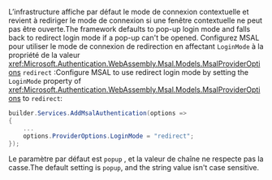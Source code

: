 <span data-ttu-id="0de44-101">L’infrastructure affiche par défaut le mode de connexion contextuelle et revient à rediriger le mode de connexion si une fenêtre contextuelle ne peut pas être ouverte.</span><span class="sxs-lookup"><span data-stu-id="0de44-101">The framework defaults to pop-up login mode and falls back to redirect login mode if a pop-up can't be opened.</span></span> <span data-ttu-id="0de44-102">Configurez MSAL pour utiliser le mode de connexion de redirection en affectant `LoginMode` à la propriété de la valeur <xref:Microsoft.Authentication.WebAssembly.Msal.Models.MsalProviderOptions> `redirect` :</span><span class="sxs-lookup"><span data-stu-id="0de44-102">Configure MSAL to use redirect login mode by setting the `LoginMode` property of <xref:Microsoft.Authentication.WebAssembly.Msal.Models.MsalProviderOptions> to `redirect`:</span></span>

```csharp
builder.Services.AddMsalAuthentication(options =>
{
    ...
    options.ProviderOptions.LoginMode = "redirect";
});
```

<span data-ttu-id="0de44-103">Le paramètre par défaut est `popup` , et la valeur de chaîne ne respecte pas la casse.</span><span class="sxs-lookup"><span data-stu-id="0de44-103">The default setting is `popup`, and the string value isn't case sensitive.</span></span>
